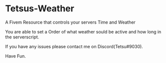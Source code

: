 # Tetsus-Weather
A Fivem Resource that controls your servers Time and Weather

You are able to set a Order of what weather sould be active and how long in the serverscript.

If you have any issues please contact me on Discord(Tetsu#9030).

Have Fun.
